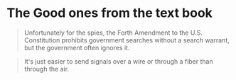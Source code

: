 # The Good ones from the text book

> Unfortunately for the spies, the Forth Amendment to the U.S. Constitution prohibits government searches without a search warrant, but the government often ignores it.

> It's just easier to send signals over a wire or through a fiber than through the air.

> 